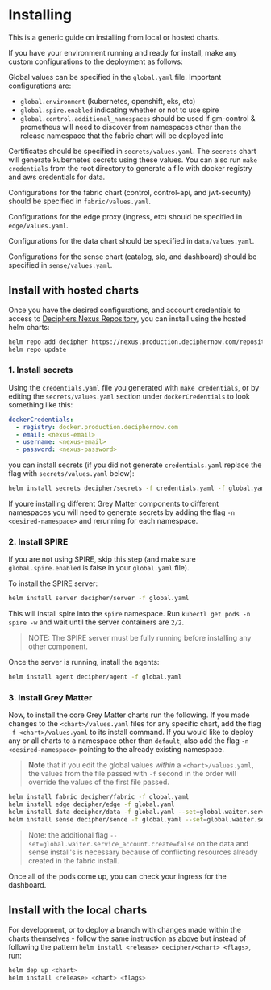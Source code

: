 # Installing

This is a generic guide on installing from local or hosted charts.

If you have your environment running and ready for install, make any custom configurations to the deployment as follows:

Global values can be specified in the `global.yaml` file. Important configurations are:

- `global.environment` (kubernetes, openshift, eks, etc)
- `global.spire.enabled` indicating whether or not to use spire
- `global.control.additional_namespaces` should be used if gm-control & prometheus will need to discover from namespaces other than the release namespace that the fabric chart will be deployed into

Certificates should be specified in `secrets/values.yaml`.  The `secrets` chart will generate kubernetes secrets using these values. You can also run `make credentials` from the root directory to generate a file with docker registry and aws credentials for data.

Configurations for the fabric chart (control, control-api, and jwt-security) should be specified in `fabric/values.yaml`.

Configurations for the edge proxy (ingress, etc) should be specified in `edge/values.yaml`.

Configurations for the data chart should be specified in `data/values.yaml`.

Configurations for the sense chart (catalog, slo, and dashboard) should be specified in `sense/values.yaml`.

## Install with hosted charts

Once you have the desired configurations, and account credentials to access to [Deciphers Nexus Repository](https://nexus.production.deciphernow.com/#browse/welcome), you can install using the hosted helm charts:

```bash
helm repo add decipher https://nexus.production.deciphernow.com/repository/helm-hosted --username 'YOUR USERNAME' --password 'YOUR PASSWORD'
helm repo update
```

### 1. Install secrets

Using the `credentials.yaml` file you generated with `make credentials`, or by editing the `secrets/values.yaml` section under `dockerCredentials` to look something like this:

```yaml
dockerCredentials:
  - registry: docker.production.deciphernow.com
  - email: <nexus-email>
  - username: <nexus-email>
  - password: <nexus-password>
```

you can install secrets (if you did not generate `credentials.yaml` replace the flag with `secrets/values.yaml` below):

```bash
helm install secrets decipher/secrets -f credentials.yaml -f global.yaml
```

If youre installing different Grey Matter components to different namespaces you will need to generate secrets by adding the flag `-n <desired-namespace>` and rerunning for each namespace.

### 2. Install SPIRE

If you are not using SPIRE, skip this step (and make sure `global.spire.enabled` is false in your `global.yaml` file).

To install the SPIRE server:

```bash
helm install server decipher/server -f global.yaml
```

This will install spire into the `spire` namespace. Run `kubectl get pods -n spire -w` and wait until the server containers are `2/2`.

> NOTE: The SPIRE server must be fully running before installing any other component.

Once the server is running, install the agents:

```bash
helm install agent decipher/agent -f global.yaml
```

### 3. Install Grey Matter

Now, to install the core Grey Matter charts run the following. If you made changes to the `<chart>/values.yaml` files for any specific chart, add the flag `-f <chart>/values.yaml` to its install command. If you would like to deploy any or all charts to a namespace other than `default`, also add the flag `-n <desired-namespace>` pointing to the already existing namespace.

> **Note** that if you edit the global values *within* a `<chart>/values.yaml`, the values from the file passed with `-f` second in the order will override the values of the first file passed.

```bash
helm install fabric decipher/fabric -f global.yaml
helm install edge decipher/edge -f global.yaml
helm install data decipher/data -f global.yaml --set=global.waiter.service_account.create=false
helm install sense decipher/sence -f global.yaml --set=global.waiter.service_account.create=false
```

> Note: the additional flag `--set=global.waiter.service_account.create=false` on the data and sense install's is necessary because of conflicting resources already created in the fabric install.

Once all of the pods come up, you can check your ingress for the dashboard.

## Install with the local charts

For development, or to deploy a branch with changes made within the charts themselves - follow the same instruction as [above](#install-with-hosted-charts) but instead of following the pattern `helm install <release> decipher/<chart> <flags>`, run:

```bash
helm dep up <chart>
helm install <release> <chart> <flags>
```
